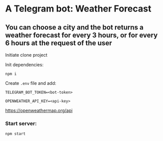 # A Telegram bot: Weather Forecast

## You can choose a city and the bot returns a weather forecast for every 3 hours, or for every 6 hours at the request of the user

Initiate clone project

Init dependencies:

`npm i`

Create `.env` file and add:

`TELEGRAM_BOT_TOKEN=<bot-token>`

`OPENWEATHER_API_KEY=<api-key>`

https://openweathermap.org/api

### Start server:

`npm start`
